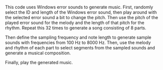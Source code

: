 This code uses Windows error sounds to generate music. First, randomly select the ID and length of the Windows error sound, then play around with the selected error sound a bit to change the pitch. Then use the pitch of the played error sound for the melody and the length of that pitch for the rhythm. Repeat this 32 times to generate a song consisting of 8 parts.

Then define the sampling frequency and note length to generate sample sounds with frequencies from 100 Hz to 8000 Hz. Then, use the melody and rhythm of each part to select segments from the sampled sounds and generate a musical composition.

Finally, play the generated music.
